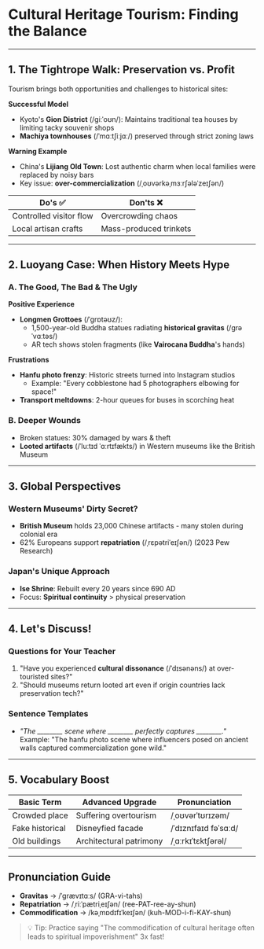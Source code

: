 # Cultural Heritage Tourism: Finding the Balance  

---

## 1. The Tightrope Walk: Preservation vs. Profit  
Tourism brings both opportunities and challenges to historical sites:  

**Successful Model**  
- Kyoto's **Gion District** (/ɡiːˈoʊn/): Maintains traditional tea houses by limiting tacky souvenir shops  
- **Machiya townhouses** (/ˈmɑːtʃiːjɑː/) preserved through strict zoning laws  

**Warning Example**  
- China's **Lijiang Old Town**: Lost authentic charm when local families were replaced by noisy bars  
- Key issue: **over-commercialization** (/ˌoʊvərkəˌmɜːrʃələˈzeɪʃən/)  

| Do's ✅                  | Don'ts ❌                 |  
|-------------------------|--------------------------|  
| Controlled visitor flow  | Overcrowding chaos       |  
| Local artisan crafts     | Mass-produced trinkets   |  

---

## 2. Luoyang Case: When History Meets Hype  
### A. The Good, The Bad & The Ugly  
**Positive Experience**  
- **Longmen Grottoes** (/ˈɡrɒtəʊz/):  
  - 1,500-year-old Buddha statues radiating **historical gravitas** (/ɡrəˈvɑːtəs/)  
  - AR tech shows stolen fragments (like **Vairocana Buddha**'s hands)  

**Frustrations**  
- **Hanfu photo frenzy**: Historic streets turned into Instagram studios  
  - Example: "Every cobblestone had 5 photographers elbowing for space!"  
- **Transport meltdowns**: 2-hour queues for buses in scorching heat  

### B. Deeper Wounds  
- Broken statues: 30% damaged by wars & theft  
- **Looted artifacts** (/ˈluːtɪd ˈɑːrtɪfækts/) in Western museums like the British Museum  

---

## 3. Global Perspectives  
### Western Museums' Dirty Secret?  
- **British Museum** holds 23,000 Chinese artifacts - many stolen during colonial era  
- 62% Europeans support **repatriation** (/ˌrɛpətriˈeɪʃən/) (2023 Pew Research)  

### Japan's Unique Approach  
- **Ise Shrine**: Rebuilt every 20 years since 690 AD  
- Focus: **Spiritual continuity** > physical preservation  

---

## 4. Let's Discuss!  
### Questions for Your Teacher  
1. "Have you experienced **cultural dissonance** (/ˈdɪsənəns/) at over-touristed sites?"  
2. "Should museums return looted art even if origin countries lack preservation tech?"  

### Sentence Templates  
- *"The ________ scene where ________ perfectly captures ________."*  
  Example: "The hanfu photo scene where influencers posed on ancient walls captured commercialization gone wild."  

---

## 5. Vocabulary Boost  
| Basic Term       | Advanced Upgrade          | Pronunciation        |  
|------------------|---------------------------|----------------------|  
| Crowded place    | Suffering overtourism     | /ˌoʊvərˈtʊrɪzəm/    |  
| Fake historical  | Disneyfied facade         | /ˈdɪznɪfaɪd fəˈsɑːd/|  
| Old buildings    | Architectural patrimony   | /ˌɑːrkɪˈtɛktʃərəl/  |  

---

## Pronunciation Guide  
- **Gravitas** → /ˈɡrævɪtɑːs/ (GRA-vi-tahs)  
- **Repatriation** → /ˌriːˈpætriˌeɪʃən/ (ree-PAT-ree-ay-shun)  
- **Commodification** → /kəˌmɒdɪfɪˈkeɪʃən/ (kuh-MOD-i-fi-KAY-shun)  

> 💡 Tip: Practice saying "The commodification of cultural heritage often leads to spiritual impoverishment" 3x fast!  